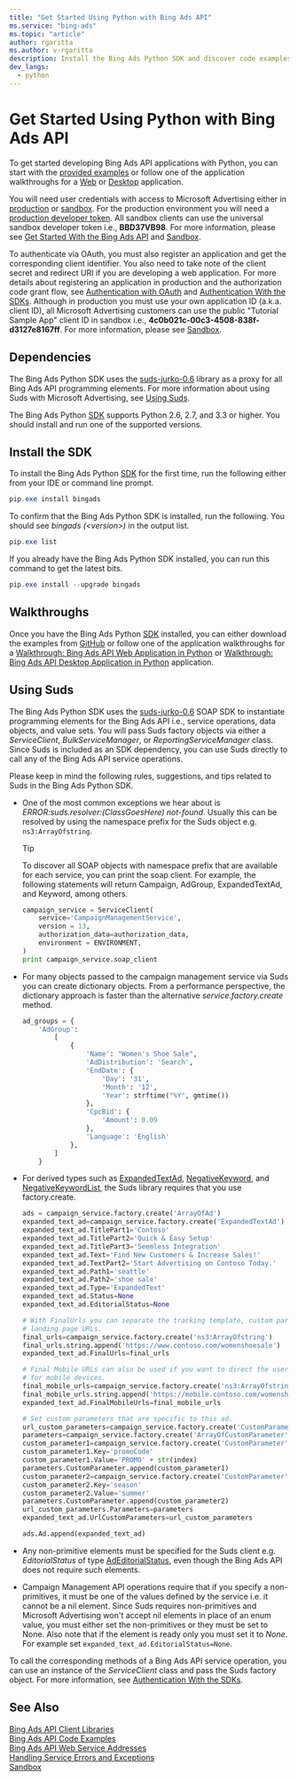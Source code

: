```yaml
---
title: "Get Started Using Python with Bing Ads API"
ms.service: "bing-ads"
ms.topic: "article"
author: rgaritta
ms.author: v-rgaritta
description: Install the Bing Ads Python SDK and discover code examples.
dev_langs:
  - python
---
```

# Get Started Using Python with Bing Ads API
To get started developing Bing Ads API applications with Python, you can start with the [provided examples](code-examples.md) or follow one of the application walkthroughs for a [Web](walkthrough-web-application-python.md) or [Desktop](walkthrough-desktop-application-python.md) application. 

You will need user credentials with access to Microsoft Advertising either in [production](https://ads.microsoft.com/) or [sandbox](https://secure.sandbox.bingads.microsoft.com/Auth?EnvContext=Sandbox). For the production environment you will need a [production developer token](get-started.md#get-developer-token). All sandbox clients can use the universal sandbox developer token i.e., **BBD37VB98**. For more information, please see [Get Started With the Bing Ads API](get-started.md) and [Sandbox](sandbox.md#access).  

To authenticate via OAuth, you must also register an application and get the corresponding client identifier. You also need to take note of the client secret and redirect URI if you are developing a web application. For more details about registering an application in production and the authorization code grant flow, see [Authentication with OAuth](authentication-oauth.md) and [Authentication With the SDKs](sdk-authentication.md#oauth). Although in production you must use your own application ID (a.k.a. client ID), all Microsoft Advertising customers can use the public "Tutorial Sample App" client ID in sandbox i.e., **4c0b021c-00c3-4508-838f-d3127e8167ff**. For more information, please see [Sandbox](sandbox.md#access). 

## <a name="dependencies"></a> Dependencies
The Bing Ads Python SDK uses the [suds-jurko-0.6](https://pypi.org/project/suds-jurko/) library as a proxy for all Bing Ads API programming elements. For more information about using Suds with Microsoft Advertising, see [Using Suds](#suds).

The Bing Ads Python [SDK](client-libraries.md) supports Python 2.6, 2.7, and 3.3 or higher. You should install and run one of the supported versions. 

## <a name="installation"></a>Install the SDK
To install the Bing Ads Python [SDK](client-libraries.md) for the first time, run the following either from your IDE or command line prompt.

```powershell
pip.exe install bingads
```
To confirm that the Bing Ads Python SDK is installed, run the following. You should see *bingads (&lt;version&gt;)* in the output list.

```powershell
pip.exe list
```
If you already have the Bing Ads Python SDK installed, you can run this command to get the latest bits.

```powershell
pip.exe install --upgrade bingads
```

## <a name="walkthrough"></a>Walkthroughs
Once you have the Bing Ads Python [SDK](client-libraries.md) installed, you can either download the examples from [GitHub](https://github.com/BingAds/BingAds-Python-SDK) or follow one of the application walkthroughs for a [Walkthrough: Bing Ads API Web Application in Python](walkthrough-web-application-python.md) or [Walkthrough: Bing Ads API Desktop Application in Python](walkthrough-desktop-application-python.md) application.

## <a name="suds"></a>Using Suds
The Bing Ads Python SDK uses the [suds-jurko-0.6](https://pypi.org/project/suds-jurko/) SOAP SDK to instantiate programming elements for the Bing Ads API i.e., service operations, data objects, and value sets. You will pass Suds factory objects via either a *ServiceClient*, *BulkServiceManager*, or *ReportingServiceManager* class. Since Suds is included as an SDK dependency, you can use Suds directly to call any of the Bing Ads API service operations.

Please keep in mind the following rules, suggestions, and tips related to Suds in the Bing Ads Python SDK.

- One of the most common exceptions we hear about is *ERROR:suds.resolver:(ClassGoesHere) not-found*. Usually this can be resolved by using the namespace prefix for the Suds object e.g. `ns3:ArrayOfstring`. 
    > [!TIP]
    > To discover all SOAP objects with namespace prefix that are available for each service, you can print the soap client. For example, the following statements will return Campaign, AdGroup, ExpandedTextAd, and Keyword, among others.
    
    ```python
    campaign_service = ServiceClient(
        service='CampaignManagementService', 
        version = 13,
        authorization_data=authorization_data, 
        environment = ENVIRONMENT,
    )
    print campaign_service.soap_client
    ```

- For many objects passed to the campaign management service via Suds you can create dictionary objects. From a performance perspective, the dictionary approach is faster than the alternative *service.factory.create* method.

    ```python
    ad_groups = {
        'AdGroup':
            [
                {
                    'Name': "Women's Shoe Sale",
                    'AdDistribution': 'Search',
                    'EndDate': {
                        'Day': '31',
                        'Month': '12',
                        'Year': strftime("%Y", gmtime())
                    },
                    'CpcBid': {
                        'Amount': 0.09
                    },
                    'Language': 'English'
                },
            ]
        }
    ```

- For derived types such as [ExpandedTextAd](../campaign-management-service/expandedtextad.md), [NegativeKeyword](../campaign-management-service/negativekeyword.md), and [NegativeKeywordList](../campaign-management-service/negativekeywordlist.md), the Suds library requires that you use factory.create.

    ```python
    ads = campaign_service.factory.create('ArrayOfAd')
    expanded_text_ad=campaign_service.factory.create('ExpandedTextAd')
    expanded_text_ad.TitlePart1='Contoso'
    expanded_text_ad.TitlePart2='Quick & Easy Setup'
    expanded_text_ad.TitlePart3='Seemless Integration'
    expanded_text_ad.Text='Find New Customers & Increase Sales!'
    expanded_text_ad.TextPart2='Start Advertising on Contoso Today.'
    expanded_text_ad.Path1='seattle'
    expanded_text_ad.Path2='shoe sale'
    expanded_text_ad.Type='ExpandedText'
    expanded_text_ad.Status=None
    expanded_text_ad.EditorialStatus=None

    # With FinalUrls you can separate the tracking template, custom parameters, and 
    # landing page URLs.
    final_urls=campaign_service.factory.create('ns3:ArrayOfstring')
    final_urls.string.append('https://www.contoso.com/womenshoesale')
    expanded_text_ad.FinalUrls=final_urls

    # Final Mobile URLs can also be used if you want to direct the user to a different page 
    # for mobile devices.
    final_mobile_urls=campaign_service.factory.create('ns3:ArrayOfstring')
    final_mobile_urls.string.append('https://mobile.contoso.com/womenshoesale')
    expanded_text_ad.FinalMobileUrls=final_mobile_urls

    # Set custom parameters that are specific to this ad.
    url_custom_parameters=campaign_service.factory.create('CustomParameters')
    parameters=campaign_service.factory.create('ArrayOfCustomParameter')
    custom_parameter1=campaign_service.factory.create('CustomParameter')
    custom_parameter1.Key='promoCode'
    custom_parameter1.Value='PROMO' + str(index)
    parameters.CustomParameter.append(custom_parameter1)
    custom_parameter2=campaign_service.factory.create('CustomParameter')
    custom_parameter2.Key='season'
    custom_parameter2.Value='summer'
    parameters.CustomParameter.append(custom_parameter2)
    url_custom_parameters.Parameters=parameters
    expanded_text_ad.UrlCustomParameters=url_custom_parameters

    ads.Ad.append(expanded_text_ad)
    ```

- Any non-primitive elements must be specified for the Suds client e.g. *EditorialStatus* of type [AdEditorialStatus](../campaign-management-service/adeditorialstatus.md), even though the Bing Ads API does not require such elements.

- Campaign Management API operations require that if you specify a non-primitives, it must be one of the values defined by the service i.e. it cannot be a nil element. Since Suds requires non-primitives and Microsoft Advertising won't accept nil elements in place of an enum value, you must either set the non-primitives or they must be set to None. Also note that if the element is ready only you must set it to *None*. For example set `expanded_text_ad.EditorialStatus=None`. 

To call the corresponding methods of a Bing Ads API service operation, you can use an instance of the *ServiceClient* class and pass the Suds factory object. For more information, see [Authentication With the SDKs](sdk-authentication.md#oauth).

## See Also
[Bing Ads API Client Libraries](client-libraries.md)    
[Bing Ads API Code Examples](code-examples.md)    
[Bing Ads API Web Service Addresses](web-service-addresses.md)  
[Handling Service Errors and Exceptions](handle-service-errors-exceptions.md)  
[Sandbox](sandbox.md)  




